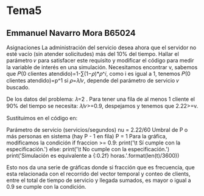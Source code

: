 # Tema5
## Emmanuel Navarro Mora B65024
Asignaciones
La administración del servicio desea ahora que el servidor no esté vacío (sin atender solicitudes) más del 10% del tiempo. Hallar el parámetro  𝜈  para satisfacer este requisito y modificar el código para medir la variable de interés en una simulación.
Necesitamos encontrar v, sabemos que
𝑃(0 clientes atendido)=1-∑(1−𝜌)*𝜌^𝑖, como i es igual a 1, tenemos 𝑃(0 clientes atendido)=p^1 si  𝜌=𝜆/𝜈, depende del parámetro de servicio  𝜈  buscado.

De los datos del problema:  𝜆=2 . Para tener una fila de al menos 1 cliente el 90% del tiempo se necesita:
𝜆/𝜈>=0.9, despejamos y tenemos que 2.22>=v.

Sustituimos en el código en:

Parámetro de servicio (servicios/segundos)
nu = 2.22/60
Umbral de P o más personas en sistema (hay P - 1 en fila)
P = 1
Para la gráfica, modificamos la condición
if fraccion >= 0.9:
    print('\t Sí cumple con la especificación.')
else:
    print('\t No cumple con la especificación.') 
print('Simulación es equivalente a {:0.2f} horas.'.format(len(t)/3600))

Esto nos da una serie de gráficas donde si fracción que es frecuencia, que esta relacionada con el recorrido del vector temporal y conteo de clients, entre el total de tiempo de 
servicio y llegada sumados, es mayor o igual a 0.9 se cumple con la condición.
